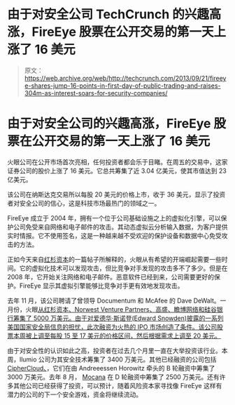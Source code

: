 # 由于对安全公司 TechCrunch 的兴趣高涨，FireEye 股票在公开交易的第一天上涨了 16 美元

> 原文：<https://web.archive.org/web/http://techcrunch.com/2013/09/21/fireeye-shares-jump-16-points-in-first-day-of-public-trading-and-raises-304m-as-interest-soars-for-security-companies/>

# 由于对安全公司的兴趣高涨，FireEye 股票在公开交易的第一天上涨了 16 美元

火眼公司在公开市场首次亮相，任何投资者都会乐于目睹。在周五的交易中，这家证券公司的股价上涨了 16 美元。它总共筹集了近 3.04 亿美元，使其市值达到 23 亿美元。

该公司在纳斯达克交易所以每股 20 美元的价格上市，收于 36 美元，显示了投资者对安全公司的信心，这是科技市场最热门的领域之一。

FireEye 成立于 2004 年，拥有一个位于公司基础设施之上的虚拟化引擎，可以保护公司免受来自网络和电子邮件的攻击。其动态虚拟云分析输入数据，为客户提供实时情报。它不使用签名，这是一种越来越不受欢迎的保护设备和数据中心免受攻击的方法。

正如今天来自[红杉资本](https://web.archive.org/web/20230128105035/http://sequoiacapital.tumblr.com/post/61775595906/fireeye-a-story-of-vision-and-conviction)的一篇帖子所解释的，火眼从有希望的开端崛起需要一些时间。它的虚拟化技术可以发现攻击，但比竞争对手发现的攻击多不了多少。但是在 2008 年，它开始关注网络和电子邮件。恶意软件已经到来，公司需要更好的保护。FireEye 显示其虚拟引擎能够比竞争对手更有效地发现攻击。

去年 11 月，该公司聘请了曾领导 Documentum 和 McAfee 的 Dave DeWalt。一月份，火眼[从红杉资本、Norwest Venture Partners、高盛、瞻博网络和硅谷银行筹集了 5000 万美元。由于对爱德华·斯诺登(Edward Snowden)披露的一系列美国国家安全局信息的担忧，此次融资为火热的 IPO 市场创造了条件。该公司股票本周被上调至每股 15 至 17 美元的价格区间，然后根据需求上调至 20 美元。](https://web.archive.org/web/20230128105035/https://techcrunch.com/2013/01/10/security-firm-fireeye-raises-extra-50m-says-its-preparing-ground-for-ipo/ "Security Firm FireEye Raises Extra $50M, Says It’s Preparing Ground For IPO")

由于对安全性的认识如此之高，投资者在过去几个月里一直在大举投资该行业。本周，llumio 公司为其安全技术筹集了 3400 万美元。其他已经融资的公司包括 [CipherCloud、](https://web.archive.org/web/20230128105035/https://techcrunch.com/2012/12/05/cipher-cloud-raises-30m-from-andreessen-horowitz-for-cloud-encryption-technology/ "CipherCloud Raises $30M From Andreessen Horowitz For Cloud Encryption Technology")，它们在由 Andreeessen Horowitz 牵头的 B 轮融资中筹集了 3000 万美元。去年 8 月， [Mocana](https://web.archive.org/web/20230128105035/https://techcrunch.com/2012/08/22/mocana-raises-25-million-to-address-multi-billion-dollar-mobile-app-and-smart-device-security-market/ "Mocana Raises $25 Million To Address Mobile App And Smart Device Security Market") 在 D 轮融资中筹集了 2500 万美元。还有许多其他公司已经获得了投资，可以预计，随着风险资本家寻找像 FireEye 这样有潜力的公司的下一个安全游戏，资金将继续流动。